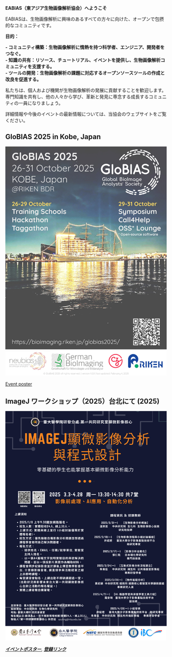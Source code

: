 **EABIAS（東アジア生物画像解析協会）へようこそ**

EABIASは、生物画像解析に興味のあるすべての方々に向けた、オープンで包摂的なコミュニティです。

**目的：**  

**- コミュニティ構築：生物画像解析に情熱を持つ科学者、エンジニア、開発者をつなぐ。**  
**- 知識の共有：リソース、チュートリアル、イベントを提供し、生物画像解析コミュニティを支援する。**  
**- ツールの開発：生物画像解析の課題に対応するオープンソースツールの作成と改良を促進する。**  

私たちは、個人および機関が生物画像解析の発展に貢献することを歓迎します。
専門知識を共有し、他の人々から学び、革新と発見に専念する成長するコミュニティの一員になりましょう。  

詳細情報や今後のイベントの最新情報については、当協会のウェブサイトをご覧ください。  

## GloBIAS 2025 in Kobe, Japan
![GloBIAS 2025](images/GloBIAS2025_advertising-poster_v1.jpg)

[Event poster](https://bioimaging.riken.jp/files/GloBIAS2025_advertising-poster_v1.0.0.pdf)


## ImageJ ワークショップ（2025）台北にて (2025)
![2025_workshop](images/2025_ImageJ_Workshop_Poster.png)

***[イベントポスター](https://drive.google.com/file/d/11DaEflREvSH5XQLByhorO5-ToM6Tu5g0/view?usp=drive_link)***, 
***[登録リンク](https://docs.google.com/forms/d/e/1FAIpQLSezDJBtmgAjOasH5-3s5Sg2Fi4L837JW0q_KRdc75TsZTU3EQ/viewform)*** 
